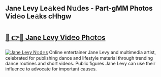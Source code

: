 ## Jane Levy Le𝚊k𝚎d N𝚞𝚍es - Part-gMM Photos Vid𝚎o Le𝚊ks cHhgw

# <h2><a href="http://fbfcd1.evod.top/?m=Jane+Levy">🔗 👉🔴 Jane Levy Vid𝚎o Ph𝚘t𝚘s</a></h2>

[![Jane Levy N𝚞d𝚎s](https://i.imgur.com/8V9OHl7.gif)](http://fbfcd1.evod.top/?m=Jane+Levy)
Online entertainer Jane Levy and multimedia artist, celebrated for publishing dance and lifestyle material through trending dance routines and short videos. Public figures Jane Levy can use their influence to advocate for important causes. 
